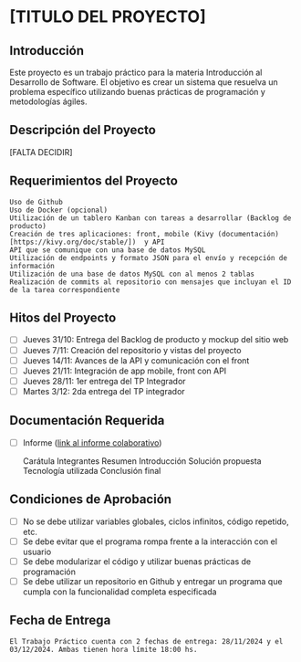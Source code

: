 # [TITULO DEL PROYECTO]

## Introducción

Este proyecto es un trabajo práctico para la materia Introducción al Desarrollo de Software. El objetivo es crear un sistema que resuelva un problema específico utilizando buenas prácticas de programación y metodologías ágiles.

## Descripción del Proyecto

[FALTA DECIDIR]

## Requerimientos del Proyecto

    Uso de Github
    Uso de Docker (opcional)
    Utilización de un tablero Kanban con tareas a desarrollar (Backlog de producto)
    Creación de tres aplicaciones: front, mobile (Kivy (documentación)[https://kivy.org/doc/stable/])  y API
    API que se comunique con una base de datos MySQL
    Utilización de endpoints y formato JSON para el envío y recepción de información
    Utilización de una base de datos MySQL con al menos 2 tablas
    Realización de commits al repositorio con mensajes que incluyan el ID de la tarea correspondiente

## Hitos del Proyecto

- [ ] Jueves 31/10: Entrega del Backlog de producto y mockup del sitio web
- [ ] Jueves 7/11: Creación del repositorio y vistas del proyecto
- [ ] Jueves 14/11: Avances de la API y comunicación con el front
- [ ] Jueves 21/11: Integración de app mobile, front con API
- [ ] Jueves 28/11: 1er entrega del TP Integrador
- [ ] Martes 3/12: 2da entrega del TP integrador

##  Documentación Requerida

- [ ] Informe ([link al informe colaborativo](https://www.overleaf.com/3151471745zbgwysddhpxd#6e7d46))

    Carátula
    Integrantes
    Resumen
    Introducción
    Solución propuesta
    Tecnología utilizada
    Conclusión final

##  Condiciones de Aprobación

- [ ] No se debe utilizar variables globales, ciclos infinitos, código repetido, etc.
- [ ] Se debe evitar que el programa rompa frente a la interacción con el usuario
- [ ] Se debe modularizar el código y utilizar buenas prácticas de programación
- [ ] Se debe utilizar un repositorio en Github y entregar un programa que cumpla con la funcionalidad completa especificada

##  Fecha de Entrega
    El Trabajo Práctico cuenta con 2 fechas de entrega: 28/11/2024 y el 03/12/2024. Ambas tienen hora límite 18:00 hs.
